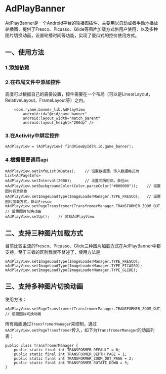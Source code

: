 # AdPlayBanner #

AdPlayBanner是一个Android平台的轮播图插件，主要用以自动或者手动地播放轮播图，提供了Fresco、Picasso、Glide等图片加载方式供用户使用，以及多种图片切换动画，设置轮播时间等功能，实现了傻瓜式的控价使用方式。

## 一、使用方法 ##

### 1.添加依赖 ###

### 2.在布局文件中添加控件 ###

高度可以根据自己的需要设置，控件需要在一个布局（可以是LinearLayout，RelativeLayout，FrameLayout等）之内。

        <com.ryane.banner_lib.AdPlayView
        	android:id="@+id/game_banner"
        	android:layout_width="match_parent"
        	android:layout_height="200dp" />

### 3.在Activity中绑定控件 ###

	mAdPlayView = (AdPlayView) findViewById(R.id.game_banner);

### 4.根据需要调用api ###

    mAdPlayView.setInfoList(mDatas);    // 设置数据源，传入数据格式为List<AdPageInfo>
    mAdPlayView.setInterval(2000);      // 设置间隔时间，单位ms
    mAdPlayView.setBackgroundColor(Color.parseColor("#000000"));    // 设置图片背景颜色
    mAdPlayView.setImageLoadType(ImageLoaderManager.TYPE_FRESCO);   // 设置图片加载方式，默认Fresco
    mAdPlayView.setPageTransfromer(TransfromerManager.TRANSFORMER_ZOOM_OUT_PAGE);   // 设置图片切换动画
    mAdPlayView.setUp();    // 装载AdPlayView



## 二、支持三种图片加载方式 ##

目前比较主流的Fresco、Picasso、Glide三种图片加载方式在AdPlayBanner中都支持，至于三者的区别我就不赘述了，使用方法是

    mAdPlayView.setImageLoadType(ImageLoaderManager.TYPE_FRESCO);
	mAdPlayView.setImageLoadType(ImageLoaderManager.TYPE_PICASSO);
	mAdPlayView.setImageLoadType(ImageLoaderManager.TYPE_GLIDE);

## 三、支持多种图片切换动画 ##

使用方法：

	mAdPlayView.setPageTransfromer(TransfromerManager.TRANSFORMER_ZOOM_OUT_PAGE);   // 设置图片切换动画

所有动画通过`TransfromerManager`来控制，通过 `mAdPlayView.setPageTransfromer`传入，如下为`TransfromerManager`的动画列表：

    public class TransfromerManager {
	    public static final int TRANSFORMER_DEFAULT = 0;
	    public static final int TRANSFORMER_DEPTH_PAGE = 1;
	    public static final int TRANSFORMER_ZOOM_OUT_PAGE = 2;
	    public static final int TRANSFORMER_ROTATE_DOWN = 3;
	}
